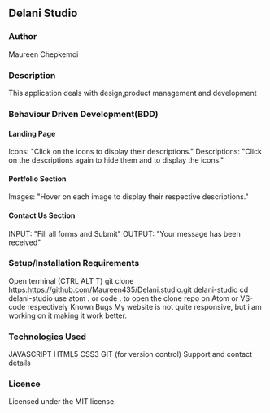  ## Delani Studio
### Author
Maureen Chepkemoi

### Description
This application deals with design,product management and development

### Behaviour Driven Development(BDD)
#### Landing Page

Icons: "Click on the icons to display their descriptions." Descriptions: "Click on the descriptions again to hide them and to display the icons."

#### Portfolio Section

Images: "Hover on each image to display their respective descriptions."

#### Contact Us Section

INPUT: "Fill all forms and Submit" OUTPUT: "Your message has been received"

### Setup/Installation Requirements
Open terminal (CTRL ALT T)
git clone https:https://github.com/Maureen435/Delani.studio.git delani-studio
cd delani-studio
use atom . or code . to open the clone repo on Atom or VS-code respectively
Known Bugs
My website is not quite responsive, but i am working on it making it work better.

### Technologies Used
JAVASCRIPT
HTML5
CSS3
GIT (for version control)
Support and contact details

### Licence
Licensed under the MIT license.